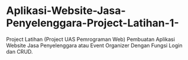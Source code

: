 # Aplikasi-Website-Jasa-Penyelenggara-Project-Latihan-1-
Project Latihan (Project UAS Pemrograman Web) Pembuatan Aplikasi Website Jasa Penyelenggara atau Event Organizer Dengan Fungsi Login dan CRUD.